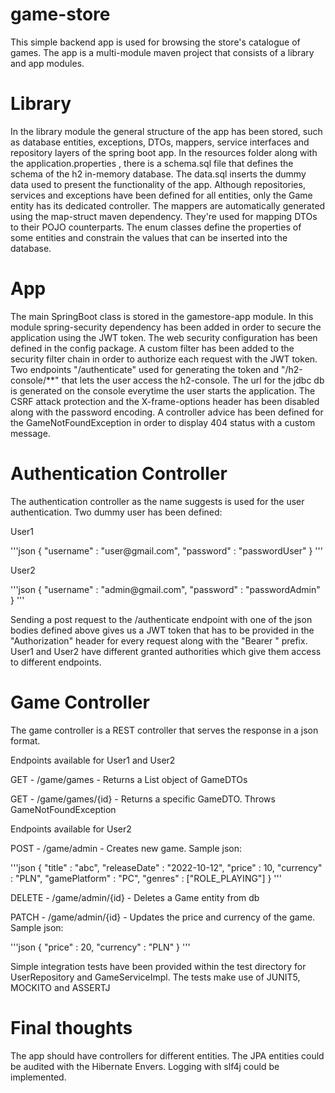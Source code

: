 # game-store
This simple backend app is used for browsing the store's catalogue of games. 
The app is a multi-module maven project that consists of a library and app modules. 
<h1>Library</h1>
<p>In the library module the general structure of the app has been stored, such as database entities,
exceptions, DTOs, mappers, service interfaces and repository layers of the spring boot app. 
In the resources folder along with the application.properties , there is a schema.sql file that
defines the schema of the h2 in-memory database. The data.sql inserts the dummy data used to
present the functionality of the app. Although repositories, services and exceptions have been defined for
all entities, only the Game entity has its dedicated controller. The mappers are
automatically generated using the map-struct maven dependency. They're used for
mapping DTOs to their POJO counterparts. The enum classes define the properties of
some entities and constrain the values that can be inserted into the database.</p>
<h1>App</h1>
<p>The main SpringBoot class is stored in the gamestore-app module. In this module
spring-security dependency has been added in order to secure the application using the
JWT token. The web security configuration has been defined in the config package.
A custom filter has been added to the security filter chain in order to authorize each
request with the JWT token. Two endpoints "/authenticate" used for generating the token
and "/h2-console/**" that lets the user access the h2-console. The url for the jdbc
db is generated on the console everytime the user starts the application. The CSRF attack
protection and the X-frame-options header has been disabled along with the password encoding.
A controller advice has been defined for the GameNotFoundException in order to display
404 status with a custom message.</p>
<h1>Authentication Controller</h1>
<p>The authentication controller as the name suggests is used for the user authentication.
Two dummy user has been defined: </p>
<p>User1</p>
'''json
{
"username" : "user@gmail.com",
"password" : "passwordUser"
}
'''
<p>User2</p>
'''json
{
"username" : "admin@gmail.com",
"password" : "passwordAdmin"
}
'''
<p>Sending a post request to the /authenticate endpoint with one of the json bodies defined
above gives us a JWT token that has to be provided in the "Authorization" header for
every request along with the "Bearer " prefix. User1 and User2 have different granted
authorities which give them access to different endpoints.</p>
<h1>Game Controller</h1>
<p>The game controller is a REST controller that serves the response in a json format.</p>
<p>Endpoints available for User1 and User2</p>
<p>GET - /game/games - Returns a List object of GameDTOs</p>
<p>GET - /game/games/{id} - Returns a specific GameDTO. Throws GameNotFoundException</p>
<p></p>
<p>Endpoints available for User2</p>
<p>POST - /game/admin - Creates new game. Sample json:</p>
'''json
{
"title" : "abc",
"releaseDate" : "2022-10-12",
"price" : 10,
"currency" : "PLN",
"gamePlatform" : "PC",
"genres" : ["ROLE_PLAYING"]
}
'''
<p>DELETE - /game/admin/{id} - Deletes a Game entity from db</p>
<p>PATCH - /game/admin/{id} - Updates the price and currency of the game. Sample json:</p>
'''json
{
"price" : 20,
"currency" : "PLN"
}
'''
<p>Simple integration tests have been provided within the test directory for UserRepository
and GameServiceImpl. The tests make use of JUNIT5, MOCKITO and ASSERTJ</p>
<h1>Final thoughts</h1>
<p>The app should have controllers for different entities. The JPA entities could be audited
with the Hibernate Envers. Logging with slf4j could be implemented.</p>
